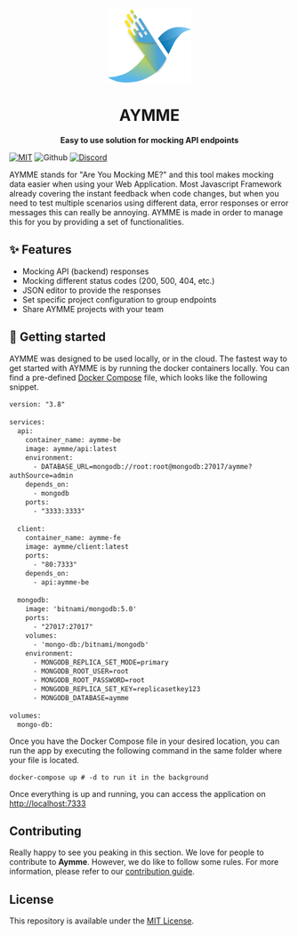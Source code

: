 <br />
<p align="center">
  <img src="apps/client/src/assets/images/aymme-logo.png" alt="Aymme" width="150" height="133">
</p>

<h1 align="center">AYMME</h1>

<p align="center"><b>Easy to use solution for mocking API endpoints</b></p>

[![MIT](https://img.shields.io/github/license/aymme/aymme?style=flat-square)](https://choosealicense.com/licenses/mit/)
![Github](https://img.shields.io/github/v/release/aymme/aymme?style=flat-square)
[![Discord](https://img.shields.io/discord/943939370564612156?label=Discord&style=flat-square)](https://discord.gg/RpHs6G95)

AYMME stands for "Are You Mocking ME?" and this tool makes mocking data easier when using your Web Application. Most Javascript Framework already covering the instant feedback when code changes, but when you need to test multiple scenarios using different data, error responses or error messages this can really be annoying.
AYMME is made in order to manage this for you by providing a set of functionalities.

## ✨ Features

- Mocking API (backend) responses
- Mocking different status codes (200, 500, 404, etc.)
- JSON editor to provide the responses
- Set specific project configuration to group endpoints
- Share AYMME projects with your team

## 🔧 Getting started

AYMME was designed to be used locally, or in the cloud. The fastest way to get started with AYMME is
by running the docker containers locally. You can find a pre-defined [Docker Compose](./docker/docker-compose.yml) file, which looks like the following snippet.

```docker
version: "3.8"

services:
  api:
    container_name: aymme-be
    image: aymme/api:latest
    environment:
      - DATABASE_URL=mongodb://root:root@mongodb:27017/aymme?authSource=admin
    depends_on:
      - mongodb
    ports:
      - "3333:3333"

  client:
    container_name: aymme-fe
    image: aymme/client:latest
    ports:
      - "80:7333"
    depends_on:
      - api:aymme-be

  mongodb:
    image: 'bitnami/mongodb:5.0'
    ports:
      - "27017:27017"
    volumes:
      - 'mongo-db:/bitnami/mongodb'
    environment:
      - MONGODB_REPLICA_SET_MODE=primary
      - MONGODB_ROOT_USER=root
      - MONGODB_ROOT_PASSWORD=root
      - MONGODB_REPLICA_SET_KEY=replicasetkey123
      - MONGODB_DATABASE=aymme

volumes:
  mongo-db:
```

Once you have the Docker Compose file in your desired location, you can run the app by executing the following command in the same folder where your file is located.

```shell
docker-compose up # -d to run it in the background
```

Once everything is up and running, you can access the application on [http://localhost:7333](http://localhost:7333)

## Contributing

Really happy to see you peaking in this section. We love for people to contribute to <strong>Aymme</strong>. However, we do like to follow some rules. For more information, please refer to our
[contribution guide](./CONTRIBUTING.md).

## License

This repository is available under the [MIT License](./LICENSE).
